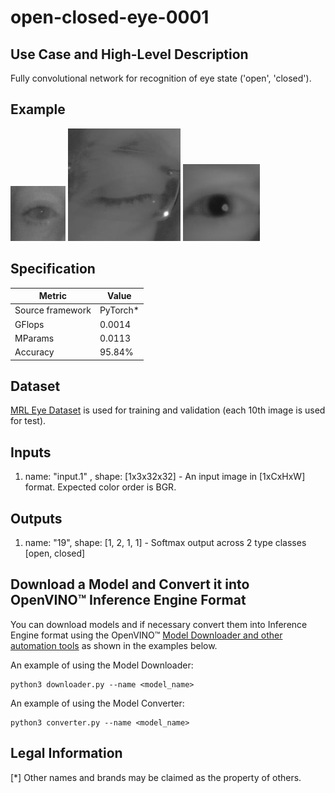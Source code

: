 # open-closed-eye-0001

## Use Case and High-Level Description

Fully convolutional network for recognition of eye state ('open', 'closed').

## Example

![](./1.png)
![](./2.png)
![](./3.png)

## Specification

| Metric                          | Value                                     |
|---------------------------------|-------------------------------------------|
| Source framework                | PyTorch*                                  |
| GFlops                          | 0.0014                                    |
| MParams                         | 0.0113                                    |
| Accuracy                        | 95.84%                                     |

## Dataset

[MRL Eye Dataset](http://mrl.cs.vsb.cz/eyedataset) is used for training and validation (each 10th image is used for test).

## Inputs

1. name: "input.1" , shape: [1x3x32x32] - An input image in [1xCxHxW] format. Expected color order is BGR.

## Outputs

1. name: "19", shape: [1, 2, 1, 1] - Softmax output across 2 type classes [open, closed]


## Download a Model and Convert it into OpenVINO™ Inference Engine Format

You can download models and if necessary convert them into Inference Engine format using the OpenVINO™ [Model Downloader and other automation tools](../../../tools/downloader/README.md) as shown in the examples below.

An example of using the Model Downloader:
```
python3 downloader.py --name <model_name>
```

An example of using the Model Converter:
```
python3 converter.py --name <model_name>
```

## Legal Information
[*] Other names and brands may be claimed as the property of others.
